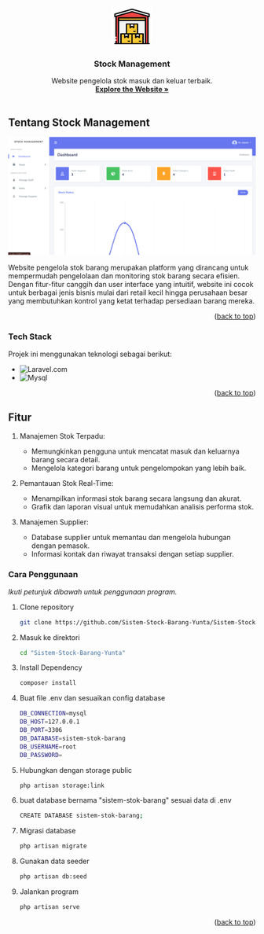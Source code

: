 <a name="readme-top" id="readme-top"></a>

<!-- PROJECT LOGO -->
<br />
<div align="center">
  <a href="#">
    <img src="public/assets/img/stock-logo.png" alt="Logo" width="80" height="80">
  </a>

  <h3 align="center">Stock Management</h3>

  <p align="center">
    Website pengelola stok masuk dan keluar terbaik.
    <br />
    <a href="http://8.215.5.250:9001/
    "><strong>Explore the Website »</strong></a>
    <br />
    <br />
  </p>
</div>

## Tentang Stock Management

[![Product Name Screen Shot][product-screenshot]](http://8.215.5.250:9001/)

Website pengelola stok barang merupakan platform yang dirancang untuk mempermudah pengelolaan dan monitoring stok barang secara efisien. Dengan fitur-fitur canggih dan user interface yang intuitif, website ini cocok untuk berbagai jenis bisnis mulai dari retail kecil hingga perusahaan besar yang membutuhkan kontrol yang ketat terhadap persediaan barang mereka.

<p align="right">(<a href="#readme-top">back to top</a>)</p>

### Tech Stack

Projek ini menggunakan teknologi sebagai berikut:

- ![Laravel.com][Laravel.com]
- ![Mysql][Mysql]

<p align="right">(<a href="#readme-top">back to top</a>)</p>

<!-- GETTING STARTED -->

## Fitur

1. Manajemen Stok Terpadu:

   - Memungkinkan pengguna untuk mencatat masuk dan keluarnya barang secara detail.
   - Mengelola kategori barang untuk pengelompokan yang lebih baik.

2. Pemantauan Stok Real-Time:

   - Menampilkan informasi stok barang secara langsung dan akurat.
   - Grafik dan laporan visual untuk memudahkan analisis performa stok.

3. Manajemen Supplier:
   - Database supplier untuk memantau dan mengelola hubungan dengan pemasok.
   - Informasi kontak dan riwayat transaksi dengan setiap supplier.

### Cara Penggunaan

_Ikuti petunjuk dibawah untuk penggunaan program._

1. Clone repository
   ```sh
   git clone https://github.com/Sistem-Stock-Barang-Yunta/Sistem-Stock-Barang-Yunta.git
   ```
2. Masuk ke direktori
   ```sh
   cd "Sistem-Stock-Barang-Yunta"
   ```
3. Install Dependency
   ```sh
   composer install
   ```
4. Buat file .env dan sesuaikan config database
   ```sh
   DB_CONNECTION=mysql
   DB_HOST=127.0.0.1
   DB_PORT=3306
   DB_DATABASE=sistem-stok-barang
   DB_USERNAME=root
   DB_PASSWORD=
   ```
5. Hubungkan dengan storage public
   ```sh
   php artisan storage:link
   ```
6. buat database bernama "sistem-stok-barang" sesuai data di .env
   ```sh
   CREATE DATABASE sistem-stok-barang;
   ```
7. Migrasi database
   ```sh
   php artisan migrate
   ```
8. Gunakan data seeder
   ```sh
   php artisan db:seed
   ```
9. Jalankan program
   ```sh
   php artisan serve
   ```

<p align="right">(<a href="#readme-top">back to top</a>)</p>

<!-- ACKNOWLEDGMENTS -->

<!-- ## Acknowledgments

Use this space to list resources you find helpful and would like to give credit to. I've included a few of my favorites to kick things off!

- [Choose an Open Source License](https://choosealicense.com)
- [GitHub Emoji Cheat Sheet](https://www.webpagefx.com/tools/emoji-cheat-sheet)
- [Malven's Flexbox Cheatsheet](https://flexbox.malven.co/)
- [Malven's Grid Cheatsheet](https://grid.malven.co/)
- [Img Shields](https://shields.io)
- [GitHub Pages](https://pages.github.com)
- [Font Awesome](https://fontawesome.com)
- [React Icons](https://react-icons.github.io/react-icons/search)

<p align="right">(<a href="#readme-top">back to top</a>)</p> -->

<!-- MARKDOWN LINKS & IMAGES -->
<!-- https://www.markdownguide.org/basic-syntax/#reference-style-links -->

[instagram-shield]: https://img.shields.io/badge/Instagram-E4405F?style=for-the-badge&logo=instagram&logoColor=white
[instagram-url]: https://www.instagram.com/accenggg
[portfolio-shield]: https://img.shields.io/badge/Portfolio-255E63?style=for-the-badge&logo=About.me&logoColor=white
[portfolio-url]: https://michaelarselius.com/
[stars-shield]: https://img.shields.io/github/stars/othneildrew/Best-README-Template.svg?style=for-the-badge
[stars-url]: https://github.com/othneildrew/Best-README-Template/stargazers
[issues-shield]: https://img.shields.io/github/issues/othneildrew/Best-README-Template.svg?style=for-the-badge
[issues-url]: https://github.com/othneildrew/Best-README-Template/issues
[license-shield]: https://img.shields.io/github/license/othneildrew/Best-README-Template.svg?style=for-the-badge
[license-url]: https://github.com/othneildrew/Best-README-Template/blob/master/LICENSE.txt
[linkedin-shield]: https://img.shields.io/badge/-LinkedIn-black.svg?style=for-the-badge&logo=linkedin&colorB=555
[linkedin-url]: https://www.linkedin.com/in/michael-arselius-pamasi-240aa1278/
[product-screenshot]: public/assets/img/ss.png
[Next-url]: https://nextjs.org/
[React.js]: https://img.shields.io/badge/React-20232A?style=for-the-badge&logo=react&logoColor=61DAFB
[React-url]: https://reactjs.org/
[Html]: https://img.shields.io/badge/HTML5-E34F26?style=for-the-badge&logo=html5&logoColor=white
[Css]: https://img.shields.io/badge/CSS3-1572B6?style=for-the-badge&logo=css3&logoColor=white
[Javascript]: https://img.shields.io/badge/JavaScript-323330?style=for-the-badge&logo=javascript&logoColor=F7DF1E
[Vue.js]: https://img.shields.io/badge/Vue.js-35495E?style=for-the-badge&logo=vuedotjs&logoColor=4FC08D
[Vue-url]: https://vuejs.org/
[Angular.io]: https://img.shields.io/badge/Angular-DD0031?style=for-the-badge&logo=angular&logoColor=white
[Angular-url]: https://angular.io/
[Svelte.dev]: https://img.shields.io/badge/Svelte-4A4A55?style=for-the-badge&logo=svelte&logoColor=FF3E00
[Svelte-url]: https://svelte.dev/
[Laravel.com]: https://img.shields.io/badge/Laravel-FF2D20?style=for-the-badge&logo=laravel&logoColor=white
[Laravel-url]: https://laravel.com
[Bootstrap.com]: https://img.shields.io/badge/Bootstrap-563D7C?style=for-the-badge&logo=bootstrap&logoColor=white
[Bootstrap-url]: https://getbootstrap.com
[JQuery.com]: https://img.shields.io/badge/jQuery-0769AD?style=for-the-badge&logo=jquery&logoColor=white
[JQuery-url]: https://jquery.com
[Mysql]: https://img.shields.io/badge/MySQL-005C84?style=for-the-badge&logo=mysql&logoColor=white
